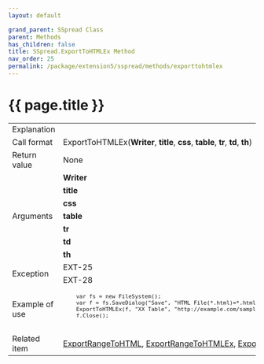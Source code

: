 ```yaml
---
layout: default

grand_parent: SSpread Class
parent: Methods
has_children: false
title: SSpread.ExportToHTMLEx Method
nav_order: 25
permalink: /package/extension5/sspread/methods/exporttohtmlex
---
```

# {{ page.title }}

<table>
  <tr>
    <td>Explanation</td>
    <td colspan="2"></td>
  </tr>
  <tr>
    <td>Call format</td>
    <td colspan="2">ExportToHTMLEx(<b>Writer</b>, <b>title</b>, <b>css</b>, <b>table</b>, <b>tr</b>, <b>td</b>, <b>th</b>)</td>
  </tr>
  <tr>
    <td>Return value</td>
    <td colspan="2">None</td>
  </tr>  
  <tr>
    <td rowspan="7">Arguments</td>
    <td><b>Writer</b></td>
    <td></td>
  </tr>
  <tr>
    <td><b>title</b></td>
    <td></td>
  </tr>
  <tr>
    <td><b>css</b></td>
    <td></td>
  </tr>
  <tr>
    <td><b>table</b></td>
    <td></td>
  </tr>
  <tr>
    <td><b>tr</b></td>
    <td></td>
  </tr>
  <tr>
    <td><b>td</b></td>
    <td></td>
  </tr>
  <tr>
    <td><b>th</b></td>
    <td></td>
  </tr>
  <tr>
    <td rowspan="2">Exception</td>
    <td>EXT-25</td>
    <td></td>
  </tr>
  <tr>
    <td>EXT-28</td>
    <td></td>
  </tr>
  <tr>
    <td>Example of use</td>
    <td colspan="2"><code><pre>
    var fs = new FileSystem();
    var f = fs.SaveDialog("Save", "HTML File(*.html)=*.html", "html", "");
    ExportToHTMLEx(f, "XX Table", "http://example.com/sample.css", "ctable", "ctr", "ctd", "cth");
    f.Close();
    </pre></code></td>
  </tr>
  <tr>
    <td>Related item</td>
    <td colspan="2"><a href="/package/extension5/sspread/methods/exportrangetohtml">ExportRangeToHTML</a>, <a href="/package/extension5/sspread/methods/exportrangetohtmlex">ExportRangeToHTMLEx</a>, <a href="/package/extension5/sspread/methods/exporttohtml">ExportToHTML</a> method</td>
  </tr>
</table>
